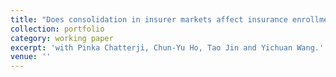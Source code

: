 ```yaml
---
title: "Does consolidation in insurer markets affect insurance enrollment and drug expenditures? Evidence from Medicare Part D"
collection: portfolio 
category: working paper
excerpt: 'with Pinka Chatterji, Chun-Yu Ho, Tao Jin and Yichuan Wang.'
venue: ''
---
```


